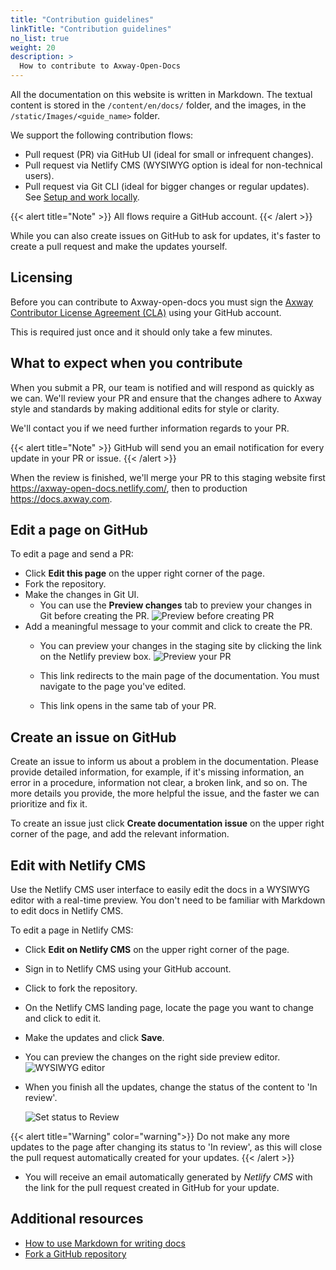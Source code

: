 ```yaml
---
title: "Contribution guidelines"
linkTitle: "Contribution guidelines"
no_list: true
weight: 20
description: >
  How to contribute to Axway-Open-Docs
---
```


All the documentation on this website is written in Markdown. The textual content is stored in the `/content/en/docs/` folder, and the images, in the `/static/Images/<guide_name>` folder.

We support the following contribution flows:

* Pull request (PR) via GitHub UI (ideal for small or infrequent changes).
* Pull request via Netlify CMS (WYSIWYG option is ideal for non-technical users).
* Pull request via Git CLI (ideal for bigger changes or regular updates). See [Setup and work locally](/docs/contribution_guidelines/setup_work_locally).

{{< alert title="Note" >}}
All flows require a GitHub account.
{{< /alert >}}

While you can also create issues on GitHub to ask for updates, it's faster to create a pull request and make the updates yourself.

## Licensing

Before you can contribute to Axway-open-docs you must sign the [Axway Contributor License Agreement (CLA)](https://cla.axway.com/) using your GitHub account.

This is required just once and it should only take a few minutes.

## What to expect when you contribute

When you submit a PR, our team is notified and will respond as quickly as we can. We'll review your PR and ensure that the changes adhere to Axway style and standards by making additional edits for style or clarity.

We'll contact you if we need further information regards to your PR.

{{< alert title="Note" >}}
GitHub will send you an email notification for every update in your PR or issue.
{{< /alert >}}

When the review is finished, we'll merge your PR to this staging website first <https://axway-open-docs.netlify.com/>, then to production <https://docs.axway.com>.

## Edit a page on GitHub

To edit a page and send a PR:

* Click **Edit this page** on the upper right corner of the page.
* Fork the repository.
* Make the changes in Git UI.
  * You can use the **Preview changes** tab to preview your changes in Git before creating the PR.
    ![Preview before creating PR](/images/contributing/netlify_preview_beforecreating_PR.png)
* Add a meaningful message to your commit and click to create the PR.
  * You can preview your changes in the staging site by clicking the link on the Netlify preview box.
    ![Preview your PR](/images/contributing/netlify_preview_PR.png)

  * This link redirects to the main page of the documentation. You must navigate to the page you've edited.
  * This link opens in the same tab of your PR.

## Create an issue on GitHub

Create an issue to inform us about a problem in the documentation. Please provide detailed information, for example, if it's missing information, an error in a procedure, information not clear, a broken link, and so on. The more details you provide, the more helpful the issue, and the faster we can prioritize and fix it.

To create an issue just click **Create documentation issue** on the upper right corner of the page, and add the relevant information.

## Edit with Netlify CMS

Use the Netlify CMS user interface to easily edit the docs in a WYSIWYG editor with a real-time preview. You don't need to be familiar with Markdown to edit docs in Netlify CMS.

To edit a page in Netlify CMS:

* Click **Edit on Netlify CMS** on the upper right corner of the page.
* Sign in to Netlify CMS using your GitHub account.
* Click to fork the repository.
* On the Netlify CMS landing page, locate the page you want to change and click to edit it.
* Make the updates and click **Save**.
* You can preview the changes on the right side preview editor.
    ![WYSIWYG editor](/images/contributing/netlify_WYSIWYGeditor.png)

* When you finish all the updates, change the status of the content to 'In review'.

    ![Set status to Review](/images/contributing/netlify_setstatustoreview.png)

{{< alert title="Warning" color="warning">}}
Do not make any more updates to the page after changing its status to 'In review', as this will close the pull request automatically created for your updates.
{{< /alert >}}

* You will receive an email automatically generated by *Netlify CMS* with the link for the pull request created in GitHub for your update.

## Additional resources

* [How to use Markdown for writing docs](https://docs.microsoft.com/en-us/contribute/how-to-write-use-markdown)
* [Fork a GitHub repository](https://help.github.com/en/articles/fork-a-repo)
